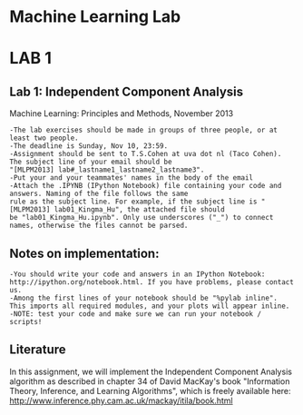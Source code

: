 Machine Learning Lab
=====================

LAB 1
======
Lab 1: Independent Component Analysis
--------------------------------------
Machine Learning: Principles and Methods, November 2013

	-The lab exercises should be made in groups of three people, or at least two people.
	-The deadline is Sunday, Nov 10, 23:59.
	-Assignment should be sent to T.S.Cohen at uva dot nl (Taco Cohen). The subject line of your email should be
	"[MLPM2013] lab#_lastname1_lastname2_lastname3".
	-Put your and your teammates' names in the body of the email
	-Attach the .IPYNB (IPython Notebook) file containing your code and answers. Naming of the file follows the same
	rule as the subject line. For example, if the subject line is "[MLPM2013] lab01_Kingma_Hu", the attached file should
	be "lab01_Kingma_Hu.ipynb". Only use underscores ("_") to connect names, otherwise the files cannot be parsed.


Notes on implementation:
------------------------

	-You should write your code and answers in an IPython Notebook: http://ipython.org/notebook.html. If you have problems, please contact us.
	-Among the first lines of your notebook should be "%pylab inline". This imports all required modules, and your plots will appear inline.
	-NOTE: test your code and make sure we can run your notebook / scripts!

Literature
----------

In this assignment, we will implement the Independent Component Analysis algorithm as described in chapter 34 of David
MacKay's book "Information Theory, Inference, and Learning Algorithms", which is freely available here:
http://www.inference.phy.cam.ac.uk/mackay/itila/book.html

